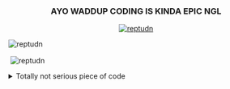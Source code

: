 <h3 align="center">AYO WADDUP CODING IS KINDA EPIC NGL</h3>

<p align="center"> <a href="https://github.com/ryo-ma/github-profile-trophy"><img src="https://github-profile-trophy.vercel.app/?username=reptudn" alt="reptudn" /></a> </p>

<p><img align="center" src="https://github-readme-stats.vercel.app/api/top-langs?username=reptudn&show_icons=true&locale=en&layout=compact" alt="reptudn" /></p>

<p>&nbsp;<img align="center" src="https://github-readme-stats.vercel.app/api?username=reptudn&show_icons=true&locale=en" alt="reptudn" /></p>

<details>
<summary>Totally not serious piece of code</summary>
<br>
  
```cs
public class Woman implements Human {

  unsigned int balance = 5312;
  Man boyfriend;
  bool isSimple;
  string name;

  public Woman(string name) { this.name = name; this.isSimple = false; }

  public void GetBoyfriend(Man bf)
  {
    this.balance -= man.balance;
    man.balance -= man.balance;
  }
}

public class Man implements Human {

  unsigned int balance = 69420;
  Woman girlfriend;
  bool isSimple;  
  string name;

  public Man(string name)
  {
    this.name = name;
    this.isSimple = true;
  }

  void GetGirlfriend(Woman plsBeMyGfUwU)
  {
    if (Math.random() < 0.1) Talk(plsBeMyGfUwU); // Error: Man has no Function called Talk (Probably he is too scared to talk)
    else WalkAway();
    throw new ScaryException(f"{this.name} is scared either way");
    plsBeMyGfUwU.GetBoyfriend(this); // Error: Unreachable Code detected!
  }

  // ...

}

public class Main {
  void Main()
  {
    Man man = new("Johnson");
    Woman woman = new("Your mum");
    try {
      man.GetGirlfriend(woman);
    }
    catch (Exception ex)
    {
      Debug.Log("Getting a Girlfriend failed!");
    }
  }
}
```
</details>
